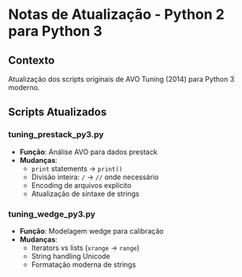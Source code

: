 # Notas de Atualização - Python 2 para Python 3

## Contexto
Atualização dos scripts originais de AVO Tuning (2014) para Python 3 moderno.

## Scripts Atualizados

### tuning_prestack_py3.py
- **Função**: Análise AVO para dados prestack
- **Mudanças**:
  - `print` statements → `print()`
  - Divisão inteira: `/` → `//` onde necessário
  - Encoding de arquivos explícito
  - Atualização de sintaxe de strings

### tuning_wedge_py3.py
- **Função**: Modelagem wedge para calibração
- **Mudanças**:
  - Iterators vs lists (`xrange` → `range`)
  - String handling Unicode
  - Formatação moderna de strings

